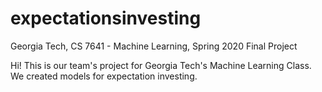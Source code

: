 # expectationsinvesting
Georgia Tech, CS 7641 - Machine Learning, Spring 2020 Final Project

Hi! This is our team's project for Georgia Tech's Machine Learning Class. We created models for expectation investing.
